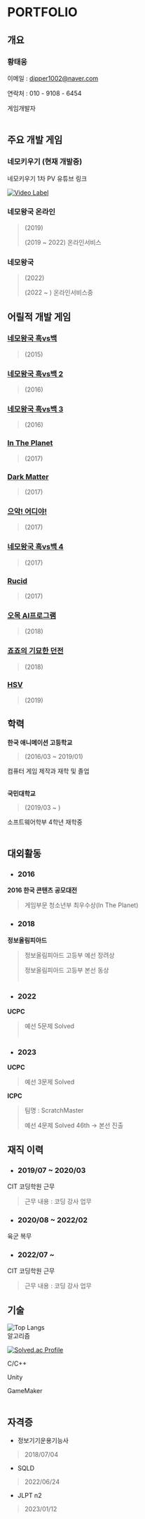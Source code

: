 # PORTFOLIO
## 개요
  ### **황태웅**

 이메일 : dipper1002@naver.com

 연락처 : 010 - 9108 - 6454

 게임개발자
<br/><br/>
## 주요 개발 게임
### 네모키우기 (현재 개발중)
네모키우기 1차 PV 유튜브 링크

[![Video Label](http://img.youtube.com/vi/azj69MquVxg/0.jpg)](https://youtu.be/azj69MquVxg)

### 네모왕국 온라인
> (2019)
> 
> (2019 ~ 2022) 온라인서비스
### 네모왕국
> (2022)
> 
> (2022 ~ ) 온라인서비스중


## 어릴적 개발 게임
### [네모왕국 흑vs백](https://github.com/dipper1002/portfolio/tree/main/Game/nemowar1)
> (2015)
### [네모왕국 흑vs백 2](https://github.com/dipper1002/portfolio/tree/main/Game/nemowar2)
> (2016)
### [네모왕국 흑vs백 3](https://github.com/dipper1002/portfolio/tree/main/Game/nemowar3)
> (2016)
### [In The Planet](https://github.com/dipper1002/dipper1002/blob/main/Game/InthePlenet)
> (2017)
### [Dark Matter](https://github.com/dipper1002/dipper1002/tree/main/Game/DarkMatter)
> (2017)
### [으악! 어디야!](https://github.com/dipper1002/dipper1002/tree/main/Game/WhereAre)
> (2017)
### [네모왕국 흑vs백 4](https://github.com/dipper1002/dipper1002/tree/main/Game/nemowar4.)
> (2017)
### [Rucid](https://github.com/dipper1002/dipper1002/tree/main/Game/Rucid)
> (2017)
### [오목 AI프로그램](https://github.com/dipper1002/dipper1002/tree/main/Game/omokAI)
> (2018)
### [죠죠의 기묘한 던전](https://github.com/dipper1002/dipper1002/tree/main/Game/JOJO)
> (2018)
### [HSV](https://github.com/dipper1002/dipper1002/tree/main/Game/HSV)
> (2019)



## 학력
 **한국 애니메이션 고등학교** 
 
 >(2016/03 ~ 2019/01)
  
 컴퓨터 게임 제작과 재학 및 졸업
<br/><br/>
 
 **국민대학교**

  >(2019/03 ~ )
  
  소프트웨어학부 4학년 재학중
  <br/><br/>
## 대외활동
- ### 2016
**2016 한국 콘텐츠 공모대전**
> 게임부문 청소년부 최우수상(In The Planet) 
- ### 2018
 **정보올림피아드**
  
 >정보올림피아드 고등부 예선 장려상
 > 
 >정보올림피아드 고등부 본선 동상
  <br/><br/>
 - ### 2022
 **UCPC**
 >예선 5문제 Solved
 <br/><br/>
- ### 2023
**UCPC**
>예선 3문제 Solved
>
**ICPC**
>팀명 : ScratchMaster
>
>예선 4문제 Solved 46th -> 본선 진출
## 재직 이력
- ### 2019/07 ~ 2020/03
CIT 코딩학원 근무
> 근무 내용 : 코딩 강사 업무
- ### 2020/08 ~ 2022/02
육군 복무
- ### 2022/07 ~ 
CIT 코딩학원 근무
> 근무 내용 : 코딩 강사 업무

## 기술
 ![Top Langs](https://github-readme-stats.vercel.app/api/top-langs/?username=dipper1002&layout=compact&theme=white)
 <br/>
 알고리즘


[![Solved.ac Profile](http://mazassumnida.wtf/api/generate_badge?boj=dipper1002)](https://solved.ac/dipper1002)<br/>

 C/C++
  
 Unity
  
 GameMaker
  <br/><br/>
## 자격증
- 정보기기운용기능사
> 2018/07/04
- SQLD
> 2022/06/24
- JLPT n2
> 2023/01/12
